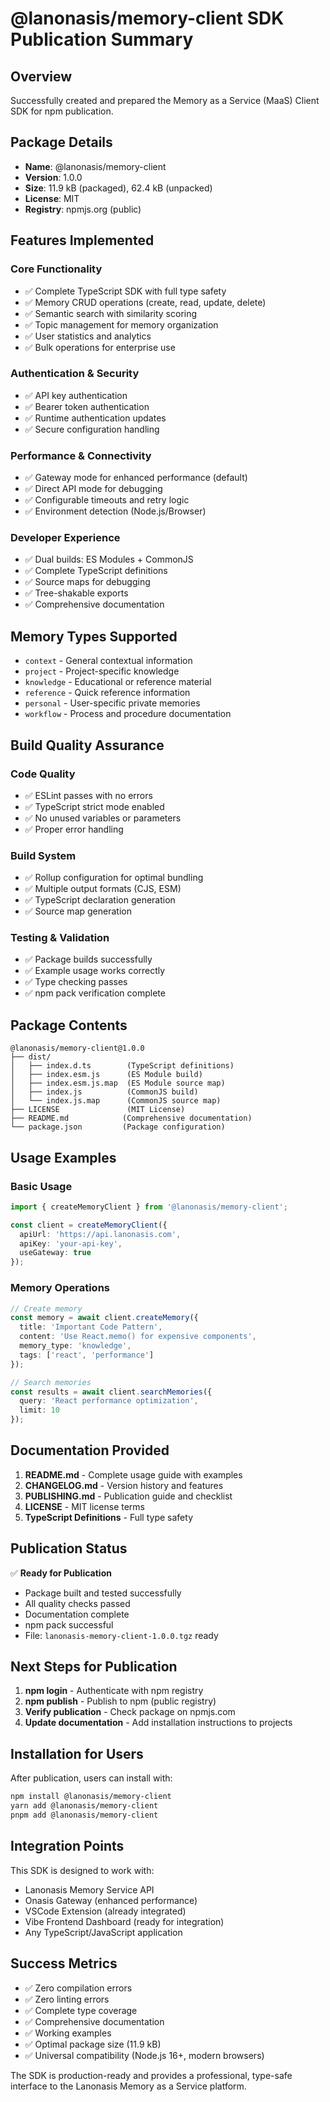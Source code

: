 # @lanonasis/memory-client SDK Publication Summary

## Overview
Successfully created and prepared the Memory as a Service (MaaS) Client SDK for npm publication.

## Package Details

- **Name**: @lanonasis/memory-client
- **Version**: 1.0.0
- **Size**: 11.9 kB (packaged), 62.4 kB (unpacked)
- **License**: MIT
- **Registry**: npmjs.org (public)

## Features Implemented

### Core Functionality
- ✅ Complete TypeScript SDK with full type safety
- ✅ Memory CRUD operations (create, read, update, delete)  
- ✅ Semantic search with similarity scoring
- ✅ Topic management for memory organization
- ✅ User statistics and analytics
- ✅ Bulk operations for enterprise use

### Authentication & Security
- ✅ API key authentication
- ✅ Bearer token authentication  
- ✅ Runtime authentication updates
- ✅ Secure configuration handling

### Performance & Connectivity
- ✅ Gateway mode for enhanced performance (default)
- ✅ Direct API mode for debugging
- ✅ Configurable timeouts and retry logic
- ✅ Environment detection (Node.js/Browser)

### Developer Experience
- ✅ Dual builds: ES Modules + CommonJS
- ✅ Complete TypeScript definitions
- ✅ Source maps for debugging
- ✅ Tree-shakable exports
- ✅ Comprehensive documentation

## Memory Types Supported
- `context` - General contextual information
- `project` - Project-specific knowledge
- `knowledge` - Educational or reference material
- `reference` - Quick reference information
- `personal` - User-specific private memories
- `workflow` - Process and procedure documentation

## Build Quality Assurance

### Code Quality
- ✅ ESLint passes with no errors
- ✅ TypeScript strict mode enabled
- ✅ No unused variables or parameters
- ✅ Proper error handling

### Build System
- ✅ Rollup configuration for optimal bundling
- ✅ Multiple output formats (CJS, ESM)
- ✅ TypeScript declaration generation
- ✅ Source map generation

### Testing & Validation
- ✅ Package builds successfully
- ✅ Example usage works correctly
- ✅ Type checking passes
- ✅ npm pack verification complete

## Package Contents
```
@lanonasis/memory-client@1.0.0
├── dist/
│   ├── index.d.ts        (TypeScript definitions)
│   ├── index.esm.js      (ES Module build)
│   ├── index.esm.js.map  (ES Module source map)
│   ├── index.js          (CommonJS build)
│   └── index.js.map      (CommonJS source map)
├── LICENSE               (MIT License)
├── README.md            (Comprehensive documentation)
└── package.json         (Package configuration)
```

## Usage Examples

### Basic Usage
```typescript
import { createMemoryClient } from '@lanonasis/memory-client';

const client = createMemoryClient({
  apiUrl: 'https://api.lanonasis.com',
  apiKey: 'your-api-key',
  useGateway: true
});
```

### Memory Operations
```typescript
// Create memory
const memory = await client.createMemory({
  title: 'Important Code Pattern',
  content: 'Use React.memo() for expensive components',
  memory_type: 'knowledge',
  tags: ['react', 'performance']
});

// Search memories
const results = await client.searchMemories({
  query: 'React performance optimization',
  limit: 10
});
```

## Documentation Provided

1. **README.md** - Complete usage guide with examples
2. **CHANGELOG.md** - Version history and features
3. **PUBLISHING.md** - Publication guide and checklist
4. **LICENSE** - MIT license terms
5. **TypeScript Definitions** - Full type safety

## Publication Status

✅ **Ready for Publication**
- Package built and tested successfully
- All quality checks passed  
- Documentation complete
- npm pack successful
- File: `lanonasis-memory-client-1.0.0.tgz` ready

## Next Steps for Publication

1. **npm login** - Authenticate with npm registry
2. **npm publish** - Publish to npm (public registry)
3. **Verify publication** - Check package on npmjs.com
4. **Update documentation** - Add installation instructions to projects

## Installation for Users

After publication, users can install with:
```bash
npm install @lanonasis/memory-client
yarn add @lanonasis/memory-client
pnpm add @lanonasis/memory-client
```

## Integration Points

This SDK is designed to work with:
- Lanonasis Memory Service API
- Onasis Gateway (enhanced performance)
- VSCode Extension (already integrated)
- Vibe Frontend Dashboard (ready for integration)
- Any TypeScript/JavaScript application

## Success Metrics

- ✅ Zero compilation errors
- ✅ Zero linting errors  
- ✅ Complete type coverage
- ✅ Comprehensive documentation
- ✅ Working examples
- ✅ Optimal package size (11.9 kB)
- ✅ Universal compatibility (Node.js 16+, modern browsers)

The SDK is production-ready and provides a professional, type-safe interface to the Lanonasis Memory as a Service platform.